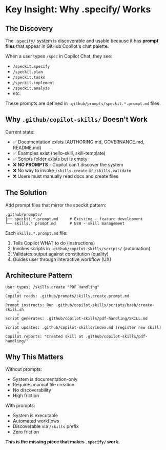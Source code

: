 # Key Insight: Why .specify/ Works

## The Discovery

The `.specify/` system is discoverable and usable because it has **prompt files** that appear in GitHub Copilot's chat palette.

When a user types `/spec` in Copilot Chat, they see:
- `/speckit.specify`
- `/speckit.plan`
- `/speckit.tasks`
- `/speckit.implement`
- `/speckit.analyze`
- etc.

These prompts are defined in `.github/prompts/speckit.*.prompt.md` files.

## Why `.github/copilot-skills/` Doesn't Work

Current state:
- ✅ Documentation exists (AUTHORING.md, GOVERNANCE.md, README.md)
- ✅ Examples exist (hello-skill, skill-template)
- ✅ Scripts folder exists but is empty
- ❌ **NO PROMPTS** - Copilot can't discover the system
- ❌ No way to invoke `/skills.create` or `/skills.validate`
- ❌ Users must manually read docs and create files

## The Solution

Add prompt files that mirror the speckit pattern:

```
.github/prompts/
├── speckit.*.prompt.md     # Existing - feature development
└── skills.*.prompt.md      # NEW - skill management
```

Each `skills.*.prompt.md` file:
1. Tells Copilot WHAT to do (instructions)
2. Invokes scripts in `.github/copilot-skills/scripts/` (automation)
3. Validates output against constitution (quality)
4. Guides user through interactive workflow (UX)

## Architecture Pattern

```
User types: /skills.create "PDF Handling"
     ↓
Copilot reads: .github/prompts/skills.create.prompt.md
     ↓
Prompt instructs: Run .github/copilot-skills/scripts/bash/create-skill.sh
     ↓
Script generates: .github/copilot-skills/pdf-handling/SKILL.md
     ↓
Script updates: .github/copilot-skills/index.md (register new skill)
     ↓
Copilot reports: "Created skill at .github/copilot-skills/pdf-handling/"
```

## Why This Matters

Without prompts:
- System is documentation-only
- Requires manual file creation
- No discoverability
- High friction

With prompts:
- System is executable
- Automated workflows
- Discoverable via `/skills` prefix
- Zero friction

**This is the missing piece that makes `.specify/` work.**
